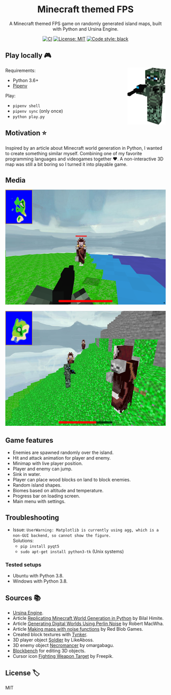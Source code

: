 <div align="center">

# Minecraft themed FPS

A Minecraft themed FPS game on randomly generated island maps, built with Python and Ursina Engine.

[![CI](https://github.com/joep-source/minecraft_game/actions/workflows/python-app.yml/badge.svg?branch=main)](https://github.com/joep-source/minecraft_game/actions/workflows/python-app.yml)
[![License: MIT](https://img.shields.io/github/license/mashape/apistatus.svg)](https://github.com/joep-source/minecraft_game/blob/main/LICENSE)
[![Code style: black](https://img.shields.io/badge/code%20style-black-000000.svg)](https://github.com/psf/black)

</div>

## Play locally :video_game:

<img src="https://raw.githubusercontent.com/joep-source/minecraft_game/main/media/player_icon.png" align="right" alt="Soldier logo by LikeAboss" width="120" height="178">

Requirements:
- Python 3.6+
- [Pipenv](https://pypi.org/project/pipenv/)

Play:
- `pipenv shell`
- `pipenv sync` (only once)
- `python play.py`

## Motivation :star:

Inspired by an article about Minecraft world generation in Python, I wanted to create something similar myself.
Combining one of my favorite programming languages and videogames together :heart:. 
A non-interactive 3D map was still a bit boring so I turned it into playable game.

## Media

<center><img src="https://raw.githubusercontent.com/joep-source/minecraft_game/main/media/play.png" alt="play" width="640" height="360"></center>
<br>
<center><img src="https://raw.githubusercontent.com/joep-source/minecraft_game/main/media/spectate.png" alt="spectate" width="640" height="360"></center>

## Game features

- Enemies are spawned randomly over the island.
- Hit and attack animation for player and enemy.
- Minimap with live player position.
- Player and enemy can jump.
- Sink in water.
- Player can place wood blocks on land to block enemies.
- Random island shapes.
- Biomes based on altitude and temperature.
- Progress bar on loading screen.
- Main menu with settings.

## Troubleshooting

- Issue: `UserWarning: Matplotlib is currently using agg, which is a non-GUI backend, so cannot show the figure.` <br>
  Solutions:
    - `pip install pyqt5`
    - `sudo apt-get install python3-tk` (Unix systems)

### Tested setups
- Ubuntu with Python 3.8.
- Windows with Python 3.8.

## Sources :books:
- [Ursina Engine](https://www.ursinaengine.org/).
- Article [Replicating Minecraft World Generation in Python](https://towardsdatascience.com/replicating-minecraft-world-generation-in-python-1b491bc9b9a4) by Bilal Himite.
- Article [Generating Digital Worlds Using Perlin Noise](https://medium.com/nerd-for-tech/generating-digital-worlds-using-perlin-noise-5d11237c29e9) by Robert MacWha.
- Article [Making maps with noise functions](https://www.redblobgames.com/maps/terrain-from-noise/) by Red Blob Games.
- Created block textures with [Tynker](https://www.tynker.com/minecraft).
- 3D player object [Soldier](https://www.tynker.com/minecraft/editor/mob/zombie/5d8ba4c0f22e09193573a962/) by LikeAboss.
- 3D enemy object [Necromancer](https://skfb.ly/6RprX) by omargabagu.
- [Blockbench](https://web.blockbench.net/) for editing 3D objects.
- Cursor icon [Fighting Weapon Target](https://www.flaticon.com/free-icon/fighting-weapon-target_20180) by Freepik.

## License :label:
MIT
